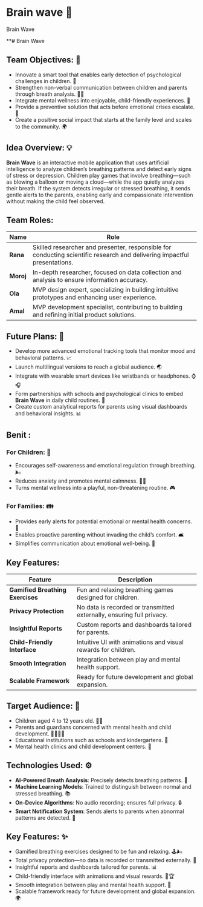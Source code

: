 # Brain wave 🧠
Brain Wave

**# Brain Wave

## Team Objectives: 🎯
- Innovate a smart tool that enables early detection of psychological challenges in children. 🤖
- Strengthen non-verbal communication between children and parents through breath analysis. 👶💬
- Integrate mental wellness into enjoyable, child-friendly experiences. 🌈
- Provide a preventive solution that acts before emotional crises escalate. 🚨
- Create a positive social impact that starts at the family level and scales to the community. 🌍

## Idea Overview: 💡
**Brain Wave** is an interactive mobile application that uses artificial intelligence to analyze children’s breathing patterns and detect early signs of stress or depression. Children play games that involve breathing—such as blowing a balloon or moving a cloud—while the app quietly analyzes their breath. If the system detects irregular or stressed breathing, it sends gentle alerts to the parents, enabling early and compassionate intervention without making the child feel observed.
## Team Roles:

| **Name**  | **Role**                                                           |
|-----------|--------------------------------------------------------------------|
| **Rana**  | Skilled researcher and presenter, responsible for conducting scientific research and delivering impactful presentations. |
| **Moroj** | In-depth researcher, focused on data collection and analysis to ensure information accuracy. |
| **Ola**   | MVP design expert, specializing in building intuitive prototypes and enhancing user experience. |
| **Amal**  | MVP development specialist, contributing to building and refining initial product solutions. |

## Future Plans: 🔮
- Develop more advanced emotional tracking tools that monitor mood and behavioral patterns. 📈
- Launch multilingual versions to reach a global audience. 🌏
- Integrate with wearable smart devices like wristbands or headphones. ⌚🎧
- Form partnerships with schools and psychological clinics to embed **Brain Wave** in daily child routines. 🏫
- Create custom analytical reports for parents using visual dashboards and behavioral insights. 📊

## Benit : 
### For Children: 👶
- Encourages self-awareness and emotional regulation through breathing. 🌬️
- Reduces anxiety and promotes mental calmness. 🧘‍♂️
- Turns mental wellness into a playful, non-threatening routine. 🎮

### For Families: 👪
- Provides early alerts for potential emotional or mental health concerns. 🚨
- Enables proactive parenting without invading the child’s comfort. 🛋️
- Simplifies communication about emotional well-being. 💬
## Key Features:

| **Feature**                         | **Description**                                                       |
|-------------------------------------|-----------------------------------------------------------------------|
| **Gamified Breathing Exercises**    | Fun and relaxing breathing games designed for children.               |
| **Privacy Protection**              | No data is recorded or transmitted externally, ensuring full privacy. |
| **Insightful Reports**              | Custom reports and dashboards tailored for parents.                   |
| **Child-Friendly Interface**        | Intuitive UI with animations and visual rewards for children.         |
| **Smooth Integration**              | Integration between play and mental health support.                   |
| **Scalable Framework**              | Ready for future development and global expansion.                    |
## Target Audience: 🎯
- Children aged 4 to 12 years old. 👧👦
- Parents and guardians concerned with mental health and child development. 🧑‍👩‍👧‍👦
- Educational institutions such as schools and kindergartens. 🏫
- Mental health clinics and child development centers. 🏥

## Technologies Used: ⚙️
- **AI-Powered Breath Analysis**: Precisely detects breathing patterns. 🤖
- **Machine Learning Models**: Trained to distinguish between normal and stressed breathing. 📚
- **On-Device Algorithms**: No audio recording; ensures full privacy. 🔒
- **Smart Notification System**: Sends alerts to parents when abnormal patterns are detected. 📲

## Key Features: ✨
- Gamified breathing exercises designed to be fun and relaxing. 🕹️🌬️
- Total privacy protection—no data is recorded or transmitted externally. 🔐
- Insightful reports and dashboards tailored for parents. 📊
- Child-friendly interface with animations and visual rewards. 🎨🏆
- Smooth integration between play and mental health support. 🤝
- Scalable framework ready for future development and global expansion. 🌍

